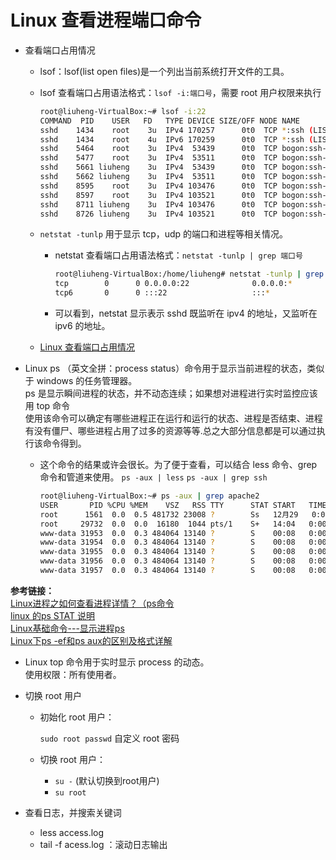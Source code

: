 # Linux 查看进程端口命令

- 查看端口占用情况
  - lsof：lsof(list open files)是一个列出当前系统打开文件的工具。
  - lsof 查看端口占用语法格式：`lsof -i:端口号`，需要 root 用户权限来执行

    ```bash
    root@liuheng-VirtualBox:~# lsof -i:22
    COMMAND  PID    USER   FD   TYPE DEVICE SIZE/OFF NODE NAME
    sshd    1434    root    3u  IPv4 170257      0t0  TCP *:ssh (LISTEN)
    sshd    1434    root    4u  IPv6 170259      0t0  TCP *:ssh (LISTEN)
    sshd    5464    root    3u  IPv4  53439      0t0  TCP bogon:ssh->bogon:1203 (ESTABLISHED)
    sshd    5477    root    3u  IPv4  53511      0t0  TCP bogon:ssh->bogon:1205 (ESTABLISHED)
    sshd    5661 liuheng    3u  IPv4  53439      0t0  TCP bogon:ssh->bogon:1203 (ESTABLISHED)
    sshd    5662 liuheng    3u  IPv4  53511      0t0  TCP bogon:ssh->bogon:1205 (ESTABLISHED)
    sshd    8595    root    3u  IPv4 103476      0t0  TCP bogon:ssh->bogon:1139 (ESTABLISHED)
    sshd    8597    root    3u  IPv4 103521      0t0  TCP bogon:ssh->bogon:1144 (ESTABLISHED)
    sshd    8711 liuheng    3u  IPv4 103476      0t0  TCP bogon:ssh->bogon:1139 (ESTABLISHED)
    sshd    8726 liuheng    3u  IPv4 103521      0t0  TCP bogon:ssh->bogon:1144 (ESTABLISHED)
    ```

  - `netstat -tunlp` 用于显示 tcp，udp 的端口和进程等相关情况。
    - netstat 查看端口占用语法格式：`netstat -tunlp | grep 端口号`

       ```bash
       root@liuheng-VirtualBox:/home/liuheng# netstat -tunlp | grep 22
      tcp        0      0 0.0.0.0:22              0.0.0.0:*               LISTEN      1434/sshd
      tcp6       0      0 :::22                   :::*                    LISTEN      1434/sshd
      ```

    - 可以看到，netstat 显示表示 sshd 既监听在 ipv4 的地址，又监听在 ipv6 的地址。

  - [Linux 查看端口占用情况](https://www.runoob.com/w3cnote/linux-check-port-usage.html)

- Linux ps （英文全拼：process status）命令用于显示当前进程的状态，类似于 windows 的任务管理器。  
ps 是显示瞬间进程的状态，并不动态连续；如果想对进程进行实时监控应该用 top 命令  
使用该命令可以确定有哪些进程正在运行和运行的状态、进程是否结束、进程有没有僵尸、哪些进程占用了过多的资源等等.总之大部分信息都是可以通过执行该命令得到。

  - 这个命令的结果或许会很长。为了便于查看，可以结合 less 命令、grep 命令和管道来使用。
    `ps -aux | less`
    `ps -aux | grep ssh`

    ```bash
    root@liuheng-VirtualBox:~# ps -aux | grep apache2
    USER       PID %CPU %MEM    VSZ   RSS TTY      STAT START   TIME COMMAND  # 手动添加的
    root      1561  0.0  0.5 481732 23008 ?        Ss   12月29   0:02 /usr/sbin/apache2 -k start
    root     29732  0.0  0.0  16180  1044 pts/1    S+   14:04   0:00 grep --color=auto apache2
    www-data 31953  0.0  0.3 484064 13140 ?        S    00:08   0:00 /usr/sbin/apache2 -k start
    www-data 31954  0.0  0.3 484064 13140 ?        S    00:08   0:00 /usr/sbin/apache2 -k start
    www-data 31955  0.0  0.3 484064 13140 ?        S    00:08   0:00 /usr/sbin/apache2 -k start
    www-data 31956  0.0  0.3 484064 13140 ?        S    00:08   0:00 /usr/sbin/apache2 -k start
    www-data 31957  0.0  0.3 484064 13140 ?        S    00:08   0:00 /usr/sbin/apache2 -k start
    ```

**参考链接：**  
[Linux进程之如何查看进程详情？（ps命令](https://juejin.cn/post/6844903721369862152)  
[linux 的ps STAT 说明](http://ask.apelearn.com/question/382)  
[Linux基础命令---显示进程ps](http://blog.itpub.net/29270124/viewspace-2564950/)  
[Linux下ps -ef和ps aux的区别及格式详解](http://www.linuxidc.com/Linux/2016-07/133515.htm)

- Linux top 命令用于实时显示 process 的动态。  
使用权限：所有使用者。

- 切换 root 用户
  - 初始化 root 用户：  

    `sudo root passwd`  自定义 root 密码

  - 切换 root 用户：
    - `su -` (默认切换到root用户)
    - `su root`

- 查看日志，并搜索关键词
  - less access.log
  - tail -f acess.log ：滚动日志输出